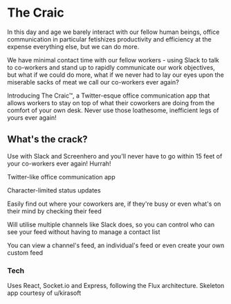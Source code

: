 # The Craic

In this day and age we barely interact with our fellow human beings, office communication in particular fetishizes productivity and efficiency at the expense everything else, but we can do more.

We have minimal contact time with our fellow workers -  using Slack to talk to co-workers and stand up to rapidly communicate our work objectives, but what if we could do more, what if we never had to lay our eyes upon the miserable sacks of meat we call our co-workers ever again?

Introducing The Craic™, a Twitter-esque office communication app that allows workers to stay on top of what their coworkers are doing from the comfort of your own desk. Never use those loathesome, inefficient legs of yours ever again!

## What's the crack?

Use with Slack and Screenhero and you'll never have to go within 15 feet of your co-workers ever again! Hurrah!

Twitter-like office communication app

Character-limited status updates

Easily find out where your coworkers are, if they're busy or even what's on their mind by checking their feed

Will utilise multiple channels like Slack does, so you can control who can see your feed without having to manage a contact list

You can view a channel's feed, an individual's feed or even create your own custom feed

### Tech

Uses React, Socket.io and Express, following the Flux architecture. Skeleton app courtesy of u/kirasoft 
